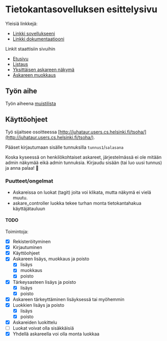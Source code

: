 # Tietokantasovelluksen esittelysivu

Yleisiä linkkejä:

* [Linkki sovellukseeni](http://juhataur.users.cs.helsinki.fi/tsoha/)
* [Linkki dokumentaatiooni](https://github.com/JuhQ/Tsoha-Bootstrap/blob/master/doc/dokumentaatio.pdf)

Linkit staattisiin sivuihin
* [Etusivu](staattiset-tiedostot/Tietokantasovellus.htm)
* [Listaus](staattiset-tiedostot/Tietokantasovellus-listaus.htm)
* [Yksittäisen askareen näkymä](staattiset-tiedostot/Tietokantasovellus-yksittainen.htm)
* [Askareen muokkaus](staattiset-tiedostot/Tietokantasovellus-muokkaus.htm)

## Työn aihe

Työn aiheena [muistilista](http://advancedkittenry.github.io/suunnittelu_ja_tyoymparisto/aiheet/Muistilista.html)



## Käyttöohjeet
Työ sijaitsee osoitteessa [http://juhataur.users.cs.helsinki.fi/tsoha/](http://juhataur.users.cs.helsinki.fi/tsoha/).

Pääset kirjautumaan sisälle tunnuksilla `tunnus1`/`salasana`

Koska kyseessä on henkilökohtaiset askareet, järjestelmässä ei ole mitään admin näkymää eikä admin tunnuksia.
Kirjaudu sisään (tai luo uusi tunnus) ja anna palaa! 📝


### Puutteet/ongelmat
 - Askareissa on luokat (tagit) joita voi klikata, mutta näkymä ei vielä muutu.
 - askare_controller luokka tekee turhan monta tietokantahakua käyttäjätauluun



#### TODO
Toimintoja:

- [x] Rekisteröityminen
- [x] Kirjautuminen
- [x] Käyttöohjeet
- [x] Askareen lisäys, muokkaus ja poisto
  - [x] lisäys
  - [x] muokkaus
  - [x] poisto
- [x] Tärkeysasteen lisäys ja poisto
  - [x] lisäys
  - [x] poisto
- [x] Askareen tärkeyttäminen lisäyksessä tai myöhemmin
- [x] Luokkien lisäys ja poisto
  - [x] lisäys
  - [x] poisto
- [x] Askareiden luokittelu
- [ ] Luokat voivat olla sisäkkäisiä
- [x] Yhdellä askareella voi olla monta luokkaa
